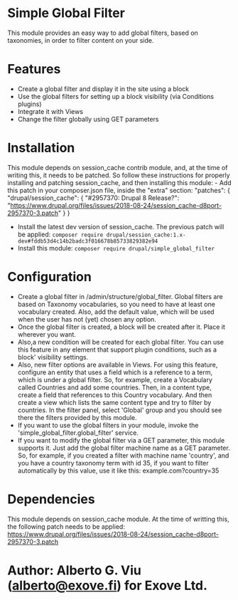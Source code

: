# Simple Global Filter

This module provides an easy way to add global filters, based on taxonomies, in order to filter
content on your side.

# Features
* Create a global filter and display it in the site using a block
* Use the global filters for setting up a block visibility (via Conditions plugins)
* Integrate it with Views
* Change the filter globally using GET parameters

# Installation
This module depends on session_cache contrib module, and, at the time of writing this, it
needs to be patched. So follow these instructions for properly installing and patching
session_cache, and then installing this module:
- Add this patch in your composer.json file, inside the "extra" section:
"patches": {
          "drupal/session_cache": {
            "#2957370: Drupal 8 Release?": "https://www.drupal.org/files/issues/2018-08-24/session_cache-d8port-2957370-3.patch"
          }
        }
- Install the latest dev version of session_cache. The previous patch will be applied:
`composer require drupal/session_cache:1.x-dev#fddb53d4c14b2badc3f016678b85733829382e94`
- Install this module:
`composer require drupal/simple_global_filter`

# Configuration
* Create a global filter in /admin/structure/global_filter. Global filters are based on Taxonomy
  vocabularies, so you need to have at least one vocabulary created.
  Also, add the default value, which will be used when the user has not (yet) chosen any option.
* Once the global filter is created, a block will be created after it. Place it wherever you want.
* Also,a new condition will be created for each global filter. You can use this feature in any
  element that support plugin conditions, such as a block' visibility settings.
* Also, new filter options are available in Views. For using this feature, configure an entity that uses
  a field which is a reference to a term, which is under a global filter. So, for example, create
  a Vocabulary called Countries and add some countries. Then, in a content type, create a field
  that references to this Country vocabulary. And then create a view which lists the same
  content type and try to filter by countries. In the filter panel, select 'Global' group
  and you should see there the filters provided by this module.
* If you want to use the global filters in your module, invoke the 'simple_global_filter.global_filter' service.
* If you want to modify the global filter via a GET parameter, this module supports it. Just add the global
  filter machine name as a GET parameter. So, for example, if you created a filter with machine name
  'country', and you have a country taxonomy term with id 35, if you want to filter automatically
  by this value, use it like this: example.com?country=35

# Dependencies
This module depends on session_cache module. At the time of writting this, the following patch 
needs to be applied:
https://www.drupal.org/files/issues/2018-08-24/session_cache-d8port-2957370-3.patch

# Author: Alberto G. Viu (alberto@exove.fi) for Exove Ltd.
